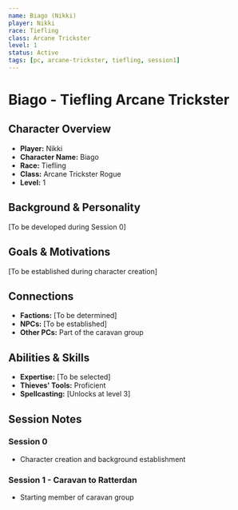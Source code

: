 ```yaml
---
name: Biago (Nikki)
player: Nikki
race: Tiefling
class: Arcane Trickster
level: 1
status: Active
tags: [pc, arcane-trickster, tiefling, session1]
---
```


# Biago - Tiefling Arcane Trickster

## Character Overview
- **Player:** Nikki
- **Character Name:** Biago
- **Race:** Tiefling
- **Class:** Arcane Trickster Rogue
- **Level:** 1

## Background & Personality
[To be developed during Session 0]

## Goals & Motivations
[To be established during character creation]

## Connections
- **Factions:** [To be determined]
- **NPCs:** [To be established]
- **Other PCs:** Part of the caravan group

## Abilities & Skills
- **Expertise:** [To be selected]
- **Thieves' Tools:** Proficient
- **Spellcasting:** [Unlocks at level 3]

## Session Notes
### Session 0
- Character creation and background establishment

### Session 1 - Caravan to Ratterdan
- Starting member of caravan group